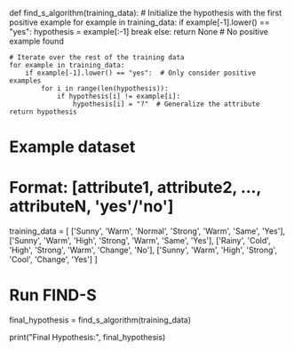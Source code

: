 def find_s_algorithm(training_data):
    # Initialize the hypothesis with the first positive example
    for example in training_data:
        if example[-1].lower() == "yes":
            hypothesis = example[:-1]
            break
    else:
        return None  # No positive example found

    # Iterate over the rest of the training data
    for example in training_data:
        if example[-1].lower() == "yes":  # Only consider positive examples
            for i in range(len(hypothesis)):
                if hypothesis[i] != example[i]:
                    hypothesis[i] = "?"  # Generalize the attribute
    return hypothesis

# Example dataset
# Format: [attribute1, attribute2, ..., attributeN, 'yes'/'no']
training_data = [
    ['Sunny', 'Warm', 'Normal', 'Strong', 'Warm', 'Same', 'Yes'],
    ['Sunny', 'Warm', 'High', 'Strong', 'Warm', 'Same', 'Yes'],
    ['Rainy', 'Cold', 'High', 'Strong', 'Warm', 'Change', 'No'],
    ['Sunny', 'Warm', 'High', 'Strong', 'Cool', 'Change', 'Yes']
]

# Run FIND-S
final_hypothesis = find_s_algorithm(training_data)

print("Final Hypothesis:", final_hypothesis)
